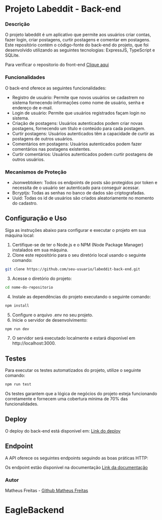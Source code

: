 # Projeto Labeddit - Back-end

### Descrição

O projeto labeddit é um aplicativo que permite aos usuários criar contas, fazer login, criar postagens, curtir postagens e comentar em postagens. Este repositório contém o código-fonte do back-end do projeto, que foi desenvolvido utilizando as seguintes tecnologias: ExpressJS, TypeScript e SQLite.

Para verificar o repositorio do front-end [Clique aqui](https://github.com/Matheusbcy/labeddit-front-end)

### Funcionalidades

O back-end oferece as seguintes funcionalidades:

- Registro de usuário: Permite que novos usuários se cadastrem no sistema fornecendo informações como nome de usuário, senha e endereço de e-mail.
- Login de usuário: Permite que usuários registrados façam login no sistema.
- Criação de postagens: Usuários autenticados podem criar novas postagens, fornecendo um título e conteúdo para cada postagem.
- Curtir postagens: Usuários autenticados têm a capacidade de curtir as postagens de outros usuários.
- Comentários em postagens: Usuários autenticados podem fazer comentários nas postagens existentes.
- Curtir comentários: Usuários autenticados podem curtir postagens de outros usuários.

### Mecanismos de Proteção

- Jsonwebtoken: Todos os endpoints de posts são protegidos por token e necessita de o usuário ser autenticado para conseguir acessar.
- Bcryptjs: Todas as senhas no banco de dados são criptografadas.
- Uuid: Todas os id de usuários são criados aleatoriamente no momento do cadastro.

## Configuração e Uso

Siga as instruções abaixo para configurar e executar o projeto em sua máquina local:

1. Certifique-se de ter o Node.js e o NPM (Node Package Manager) instalados em sua máquina.
2. Clone este repositório para o seu diretório local usando o seguinte comando:

```bash
git clone https://github.com/seu-usuario/labeddit-back-end.git
```

3. Acesse o diretório do projeto:

```bash
cd nome-do-repositorio
```

4. Instale as dependências do projeto executando o seguinte comando:

```bash
npm install
```

5. Configure o arquivo .env no seu projeto.
6. Inicie o servidor de desenvolvimento:

```bash
npm run dev
```

7. O servidor será executado localmente e estará disponível em http://localhost:3000.

## Testes

Para executar os testes automatizados do projeto, utilize o seguinte comando:

```bash
npm run test
```

Os testes garantem que a lógica de negócios do projeto esteja funcionando corretamente e fornecem uma cobertura mínima de 70% das funcionalidades.

## Deploy

O deploy do back-end está disponivel em: [Link do deploy](https://labeddit-back-end-i352.onrender.com/)

## Endpoint

A API oferece os seguintes endpoints seguindo as boas práticas HTTP:

Os endpoint estão disponivel na documentação [Link da documentação](https://documenter.getpostman.com/view/24823033/2s946eBuAR#8fdfdd9d-dcc6-4afa-80c6-11c5eeecb303)

### Autor

Matheus Freitas - [Github Matheus Freitas](https://github.com/Matheusbcy)  


 # EagleBackend
